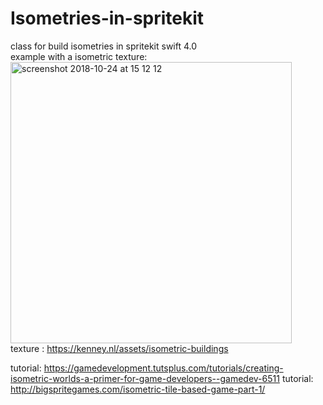 # Isometries-in-spritekit
class for build isometries in spritekit swift 4.0 <br />
example with a isometric texture:<br />
<img height="450" alt="screenshot 2018-10-24 at 15 12 12" src="https://user-images.githubusercontent.com/36310714/47292770-580b0600-d608-11e8-9e8e-be5a6c7292d3.png">
 <br />texture : https://kenney.nl/assets/isometric-buildings


tutorial: https://gamedevelopment.tutsplus.com/tutorials/creating-isometric-worlds-a-primer-for-game-developers--gamedev-6511
tutorial: http://bigspritegames.com/isometric-tile-based-game-part-1/
